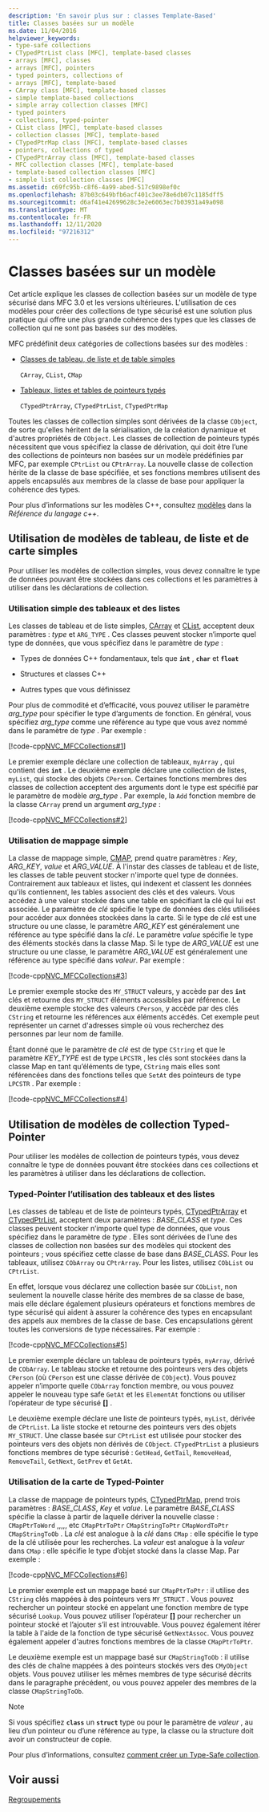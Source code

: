 ```yaml
---
description: 'En savoir plus sur : classes Template-Based'
title: Classes basées sur un modèle
ms.date: 11/04/2016
helpviewer_keywords:
- type-safe collections
- CTypedPtrList class [MFC], template-based classes
- arrays [MFC], classes
- arrays [MFC], pointers
- typed pointers, collections of
- arrays [MFC], template-based
- CArray class [MFC], template-based classes
- simple template-based collections
- simple array collection classes [MFC]
- typed pointers
- collections, typed-pointer
- CList class [MFC], template-based classes
- collection classes [MFC], template-based
- CTypedPtrMap class [MFC], template-based classes
- pointers, collections of typed
- CTypedPtrArray class [MFC], template-based classes
- MFC collection classes [MFC], template-based
- template-based collection classes [MFC]
- simple list collection classes [MFC]
ms.assetid: c69fc95b-c8f6-4a99-abed-517c9898ef0c
ms.openlocfilehash: 87b03c649bfb6acf401c3ee78e6db07c1185dff5
ms.sourcegitcommit: d6af41e42699628c3e2e6063ec7b03931a49a098
ms.translationtype: MT
ms.contentlocale: fr-FR
ms.lasthandoff: 12/11/2020
ms.locfileid: "97216312"
---
```

# <a name="template-based-classes"></a>Classes basées sur un modèle

Cet article explique les classes de collection basées sur un modèle de type sécurisé dans MFC 3.0 et les versions ultérieures. L'utilisation de ces modèles pour créer des collections de type sécurisé est une solution plus pratique qui offre une plus grande cohérence des types que les classes de collection qui ne sont pas basées sur des modèles.

MFC prédéfinit deux catégories de collections basées sur des modèles :

- [Classes de tableau, de liste et de table simples](#_core_using_simple_array.2c_.list.2c_.and_map_templates)

   `CArray`, `CList`, `CMap`

- [Tableaux, listes et tables de pointeurs typés](#_core_using_typed.2d.pointer_collection_templates)

   `CTypedPtrArray`, `CTypedPtrList`, `CTypedPtrMap`

Toutes les classes de collection simples sont dérivées de la classe `CObject`, de sorte qu'elles héritent de la sérialisation, de la création dynamique et d'autres propriétés de `CObject`. Les classes de collection de pointeurs typés nécessitent que vous spécifiez la classe de dérivation, qui doit être l’une des collections de pointeurs non basées sur un modèle prédéfinies par MFC, par exemple `CPtrList` ou `CPtrArray`. La nouvelle classe de collection hérite de la classe de base spécifiée, et ses fonctions membres utilisent des appels encapsulés aux membres de la classe de base pour appliquer la cohérence des types.

Pour plus d’informations sur les modèles C++, consultez [modèles](../cpp/templates-cpp.md) dans la *Référence du langage c++*.

## <a name="using-simple-array-list-and-map-templates"></a><a name="_core_using_simple_array.2c_.list.2c_.and_map_templates"></a> Utilisation de modèles de tableau, de liste et de carte simples

Pour utiliser les modèles de collection simples, vous devez connaître le type de données pouvant être stockées dans ces collections et les paramètres à utiliser dans les déclarations de collection.

### <a name="simple-array-and-list-usage"></a><a name="_core_simple_array_and_list_usage"></a> Utilisation simple des tableaux et des listes

Les classes de tableau et de liste simples, [CArray](../mfc/reference/carray-class.md) et [CList](../mfc/reference/clist-class.md), acceptent deux paramètres : *type* et `ARG_TYPE` . Ces classes peuvent stocker n’importe quel type de données, que vous spécifiez dans le paramètre de *type* :

- Types de données C++ fondamentaux, tels que **`int`** , **`char`** et **`float`**

- Structures et classes C++

- Autres types que vous définissez

Pour plus de commodité et d’efficacité, vous pouvez utiliser le paramètre *arg_type* pour spécifier le type d’arguments de fonction. En général, vous spécifiez *arg_type* comme une référence au type que vous avez nommé dans le paramètre de *type* . Par exemple :

[!code-cpp[NVC_MFCCollections#1](../mfc/codesnippet/cpp/template-based-classes_1.cpp)]

Le premier exemple déclare une collection de tableaux, `myArray` , qui contient des **`int`** . Le deuxième exemple déclare une collection de listes, `myList`, qui stocke des objets `CPerson`. Certaines fonctions membres des classes de collection acceptent des arguments dont le type est spécifié par le paramètre de modèle *arg_type* . Par exemple, la `Add` fonction membre de la classe `CArray` prend un argument *arg_type* :

[!code-cpp[NVC_MFCCollections#2](../mfc/codesnippet/cpp/template-based-classes_2.cpp)]

### <a name="simple-map-usage"></a><a name="_core_simple_map_usage"></a> Utilisation de mappage simple

La classe de mappage simple, [CMAP](../mfc/reference/cmap-class.md), prend quatre paramètres *: Key*, *ARG_KEY*, *value* et *ARG_VALUE*. À l'instar des classes de tableau et de liste, les classes de table peuvent stocker n'importe quel type de données. Contrairement aux tableaux et listes, qui indexent et classent les données qu'ils contiennent, les tables associent des clés et des valeurs. Vous accédez à une valeur stockée dans une table en spécifiant la clé qui lui est associée. Le paramètre de *clé* spécifie le type de données des clés utilisées pour accéder aux données stockées dans la carte. Si le type de *clé* est une structure ou une classe, le paramètre *ARG_KEY* est généralement une référence au type spécifié dans la *clé*. Le paramètre *value* spécifie le type des éléments stockés dans la classe Map. Si le type de *ARG_VALUE* est une structure ou une classe, le paramètre *ARG_VALUE* est généralement une référence au type spécifié dans *valeur*. Par exemple :

[!code-cpp[NVC_MFCCollections#3](../mfc/codesnippet/cpp/template-based-classes_3.cpp)]

Le premier exemple stocke des `MY_STRUCT` valeurs, y accède par des **`int`** clés et retourne des `MY_STRUCT` éléments accessibles par référence. Le deuxième exemple stocke des valeurs `CPerson`, y accède par des clés `CString` et retourne les références aux éléments accédés. Cet exemple peut représenter un carnet d'adresses simple où vous recherchez des personnes par leur nom de famille.

Étant donné que le paramètre de *clé* est de type `CString` et que le paramètre *KEY_TYPE* est de type `LPCSTR` , les clés sont stockées dans la classe Map en tant qu’éléments de type, `CString` mais elles sont référencées dans des fonctions telles que `SetAt` des pointeurs de type `LPCSTR` . Par exemple :

[!code-cpp[NVC_MFCCollections#4](../mfc/codesnippet/cpp/template-based-classes_4.cpp)]

## <a name="using-typed-pointer-collection-templates"></a><a name="_core_using_typed.2d.pointer_collection_templates"></a> Utilisation de modèles de collection Typed-Pointer

Pour utiliser les modèles de collection de pointeurs typés, vous devez connaître le type de données pouvant être stockées dans ces collections et les paramètres à utiliser dans les déclarations de collection.

### <a name="typed-pointer-array-and-list-usage"></a><a name="_core_typed.2d.pointer_array_and_list_usage"></a> Typed-Pointer l’utilisation des tableaux et des listes

Les classes de tableau et de liste de pointeurs typés, [CTypedPtrArray](../mfc/reference/ctypedptrarray-class.md) et [CTypedPtrList](../mfc/reference/ctypedptrlist-class.md), acceptent deux paramètres : *BASE_CLASS* et *type*. Ces classes peuvent stocker n’importe quel type de données, que vous spécifiez dans le paramètre de *type* . Elles sont dérivées de l’une des classes de collection non basées sur des modèles qui stockent des pointeurs ; vous spécifiez cette classe de base dans *BASE_CLASS*. Pour les tableaux, utilisez `CObArray` ou `CPtrArray`. Pour les listes, utilisez `CObList` ou `CPtrList`.

En effet, lorsque vous déclarez une collection basée sur `CObList`, non seulement la nouvelle classe hérite des membres de sa classe de base, mais elle déclare également plusieurs opérateurs et fonctions membres de type sécurisé qui aident à assurer la cohérence des types en encapsulant des appels aux membres de la classe de base. Ces encapsulations gèrent toutes les conversions de type nécessaires. Par exemple :

[!code-cpp[NVC_MFCCollections#5](../mfc/codesnippet/cpp/template-based-classes_5.cpp)]

Le premier exemple déclare un tableau de pointeurs typés, `myArray`, dérivé de `CObArray`. Le tableau stocke et retourne des pointeurs vers des objets `CPerson` (où `CPerson` est une classe dérivée de `CObject`). Vous pouvez appeler n’importe quelle `CObArray` fonction membre, ou vous pouvez appeler le nouveau type safe `GetAt` et les `ElementAt` fonctions ou utiliser l’opérateur de type sécurisé **[]** .

Le deuxième exemple déclare une liste de pointeurs typés, `myList`, dérivée de `CPtrList`. La liste stocke et retourne des pointeurs vers des objets `MY_STRUCT`. Une classe basée sur `CPtrList` est utilisée pour stocker des pointeurs vers des objets non dérivés de `CObject`. `CTypedPtrList` a plusieurs fonctions membres de type sécurisé : `GetHead`, `GetTail`, `RemoveHead`, `RemoveTail`, `GetNext`, `GetPrev` et `GetAt`.

### <a name="typed-pointer-map-usage"></a><a name="_core_typed.2d.pointer_map_usage"></a> Utilisation de la carte de Typed-Pointer

La classe de mappage de pointeurs typés, [CTypedPtrMap](../mfc/reference/ctypedptrmap-class.md), prend trois paramètres : *BASE_CLASS*, *Key* et *value*. Le paramètre *BASE_CLASS* spécifie la classe à partir de laquelle dériver la nouvelle classe : `CMapPtrToWord` ,,,,, etc `CMapPtrToPtr` `CMapStringToPtr` `CMapWordToPtr` `CMapStringToOb` . La *clé* est analogue à la *clé* dans `CMap` : elle spécifie le type de la clé utilisée pour les recherches. La *valeur* est analogue à la *valeur* dans `CMap` : elle spécifie le type d’objet stocké dans la classe Map. Par exemple :

[!code-cpp[NVC_MFCCollections#6](../mfc/codesnippet/cpp/template-based-classes_6.cpp)]

Le premier exemple est un mappage basé sur `CMapPtrToPtr` : il utilise des `CString` clés mappées à des pointeurs vers `MY_STRUCT` . Vous pouvez rechercher un pointeur stocké en appelant une fonction membre de type sécurisé `Lookup`. Vous pouvez utiliser l’opérateur **[]** pour rechercher un pointeur stocké et l’ajouter s’il est introuvable. Vous pouvez également itérer la table à l'aide de la fonction de type sécurisé `GetNextAssoc`. Vous pouvez également appeler d'autres fonctions membres de la classe `CMapPtrToPtr`.

Le deuxième exemple est un mappage basé sur `CMapStringToOb` : il utilise des clés de chaîne mappées à des pointeurs stockés vers des `CMyObject` objets. Vous pouvez utiliser les mêmes membres de type sécurisé décrits dans le paragraphe précédent, ou vous pouvez appeler des membres de la classe `CMapStringToOb`.

> [!NOTE]
> Si vous spécifiez **`class`** un **`struct`** type ou pour le paramètre de *valeur* , au lieu d’un pointeur ou d’une référence au type, la classe ou la structure doit avoir un constructeur de copie.

Pour plus d’informations, consultez [comment créer un Type-Safe collection](../mfc/how-to-make-a-type-safe-collection.md).

## <a name="see-also"></a>Voir aussi

[Regroupements](../mfc/collections.md)

